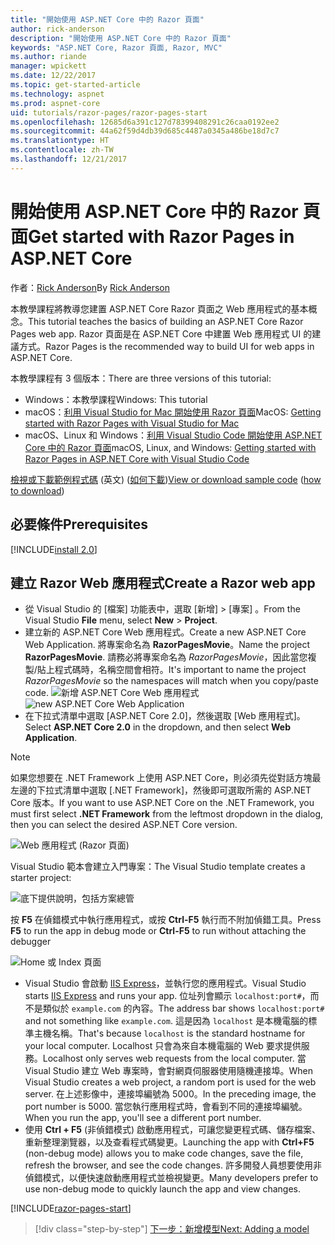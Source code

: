 ```yaml
---
title: "開始使用 ASP.NET Core 中的 Razor 頁面"
author: rick-anderson
description: "開始使用 ASP.NET Core 中的 Razor 頁面"
keywords: "ASP.NET Core, Razor 頁面, Razor, MVC"
ms.author: riande
manager: wpickett
ms.date: 12/22/2017
ms.topic: get-started-article
ms.technology: aspnet
ms.prod: aspnet-core
uid: tutorials/razor-pages/razor-pages-start
ms.openlocfilehash: 12685d6a391c127d78399408291c26caa0192ee2
ms.sourcegitcommit: 44a62f59d4db39d685c4487a0345a486be18d7c7
ms.translationtype: HT
ms.contentlocale: zh-TW
ms.lasthandoff: 12/21/2017
---
```

# <a name="get-started-with-razor-pages-in-aspnet-core"></a><span data-ttu-id="bb566-104">開始使用 ASP.NET Core 中的 Razor 頁面</span><span class="sxs-lookup"><span data-stu-id="bb566-104">Get started with Razor Pages in ASP.NET Core</span></span>

<span data-ttu-id="bb566-105">作者：[Rick Anderson](https://twitter.com/RickAndMSFT)</span><span class="sxs-lookup"><span data-stu-id="bb566-105">By [Rick Anderson](https://twitter.com/RickAndMSFT)</span></span>

<span data-ttu-id="bb566-106">本教學課程將教導您建置 ASP.NET Core Razor 頁面之 Web 應用程式的基本概念。</span><span class="sxs-lookup"><span data-stu-id="bb566-106">This tutorial teaches the basics of building an ASP.NET Core Razor Pages web app.</span></span> <span data-ttu-id="bb566-107">Razor 頁面是在 ASP.NET Core 中建置 Web 應用程式 UI 的建議方式。</span><span class="sxs-lookup"><span data-stu-id="bb566-107">Razor Pages is the recommended way to build UI for web apps in ASP.NET Core.</span></span>

<span data-ttu-id="bb566-108">本教學課程有 3 個版本：</span><span class="sxs-lookup"><span data-stu-id="bb566-108">There are three versions of this tutorial:</span></span>

* <span data-ttu-id="bb566-109">Windows：本教學課程</span><span class="sxs-lookup"><span data-stu-id="bb566-109">Windows: This tutorial</span></span>
* <span data-ttu-id="bb566-110">macOS：[利用 Visual Studio for Mac 開始使用 Razor 頁面](xref:tutorials/razor-pages-mac/razor-pages-start)</span><span class="sxs-lookup"><span data-stu-id="bb566-110">MacOS: [Getting started with Razor Pages with Visual Studio for Mac](xref:tutorials/razor-pages-mac/razor-pages-start)</span></span>
* <span data-ttu-id="bb566-111">macOS、Linux 和 Windows：[利用 Visual Studio Code 開始使用 ASP.NET Core 中的 Razor 頁面](xref:tutorials/razor-pages-vsc/razor-pages-start)</span><span class="sxs-lookup"><span data-stu-id="bb566-111">macOS, Linux, and Windows: [Getting started with Razor Pages in ASP.NET Core with Visual Studio Code](xref:tutorials/razor-pages-vsc/razor-pages-start)</span></span>

<span data-ttu-id="bb566-112">[檢視或下載範例程式碼](https://github.com/aspnet/Docs/tree/master/aspnetcore/tutorials/razor-pages/razor-pages-start/sample/RazorPagesMovie) \(英文\) ([如何下載](xref:tutorials/index#how-to-download-a-sample))</span><span class="sxs-lookup"><span data-stu-id="bb566-112">[View or download sample code](https://github.com/aspnet/Docs/tree/master/aspnetcore/tutorials/razor-pages/razor-pages-start/sample/RazorPagesMovie) ([how to download](xref:tutorials/index#how-to-download-a-sample))</span></span>

## <a name="prerequisites"></a><span data-ttu-id="bb566-113">必要條件</span><span class="sxs-lookup"><span data-stu-id="bb566-113">Prerequisites</span></span>

[!INCLUDE[install 2.0](../../includes/install2.0.md)]

## <a name="create-a-razor-web-app"></a><span data-ttu-id="bb566-114">建立 Razor Web 應用程式</span><span class="sxs-lookup"><span data-stu-id="bb566-114">Create a Razor web app</span></span>

* <span data-ttu-id="bb566-115">從 Visual Studio 的 [檔案] 功能表中，選取 [新增] > [專案] 。</span><span class="sxs-lookup"><span data-stu-id="bb566-115">From the Visual Studio **File** menu, select **New** > **Project**.</span></span>
* <span data-ttu-id="bb566-116">建立新的 ASP.NET Core Web 應用程式。</span><span class="sxs-lookup"><span data-stu-id="bb566-116">Create a new ASP.NET Core Web Application.</span></span> <span data-ttu-id="bb566-117">將專案命名為 **RazorPagesMovie**。</span><span class="sxs-lookup"><span data-stu-id="bb566-117">Name the project **RazorPagesMovie**.</span></span> <span data-ttu-id="bb566-118">請務必將專案命名為 *RazorPagesMovie*，因此當您複製/貼上程式碼時，名稱空間會相符。</span><span class="sxs-lookup"><span data-stu-id="bb566-118">It's important to name the project *RazorPagesMovie* so the namespaces will match when you copy/paste code.</span></span>
  <span data-ttu-id="bb566-119">![新增 ASP.NET Core Web 應用程式](../../mvc/razor-pages/index/_static/np.png)</span><span class="sxs-lookup"><span data-stu-id="bb566-119">![new ASP.NET Core Web Application](../../mvc/razor-pages/index/_static/np.png)</span></span>
* <span data-ttu-id="bb566-120">在下拉式清單中選取 [ASP.NET Core 2.0]，然後選取 [Web 應用程式]。</span><span class="sxs-lookup"><span data-stu-id="bb566-120">Select **ASP.NET Core 2.0** in the dropdown, and then select **Web Application**.</span></span>

> [!NOTE]
> <span data-ttu-id="bb566-121">如果您想要在 .NET Framework 上使用 ASP.NET Core，則必須先從對話方塊最左邊的下拉式清單中選取 [.NET Framework]，然後即可選取所需的 ASP.NET Core 版本。</span><span class="sxs-lookup"><span data-stu-id="bb566-121">If you want to use ASP.NET Core on the .NET Framework, you must first select **.NET Framework** from the leftmost dropdown in the dialog, then you can select the desired ASP.NET Core version.</span></span>

  ![Web 應用程式 (Razor 頁面)](razor-pages-start/_static/np2.png)

<span data-ttu-id="bb566-123">Visual Studio 範本會建立入門專案：</span><span class="sxs-lookup"><span data-stu-id="bb566-123">The Visual Studio template creates a starter project:</span></span>

![底下提供說明，包括方案總管](razor-pages-start/_static/se.png)

<span data-ttu-id="bb566-125">按 **F5** 在偵錯模式中執行應用程式，或按 **Ctrl-F5** 執行而不附加偵錯工具。</span><span class="sxs-lookup"><span data-stu-id="bb566-125">Press **F5** to run the app in debug mode or **Ctrl-F5** to run without attaching the debugger</span></span>

![Home 或 Index 頁面](razor-pages-start/_static/home.png)

* <span data-ttu-id="bb566-127">Visual Studio 會啟動 [IIS Express](https://docs.microsoft.com/iis/extensions/introduction-to-iis-express/iis-express-overview)，並執行您的應用程式。</span><span class="sxs-lookup"><span data-stu-id="bb566-127">Visual Studio starts [IIS Express](https://docs.microsoft.com/iis/extensions/introduction-to-iis-express/iis-express-overview) and runs your app.</span></span> <span data-ttu-id="bb566-128">位址列會顯示 `localhost:port#`，而不是類似於 `example.com` 的內容。</span><span class="sxs-lookup"><span data-stu-id="bb566-128">The address bar shows `localhost:port#` and not something like `example.com`.</span></span> <span data-ttu-id="bb566-129">這是因為 `localhost` 是本機電腦的標準主機名稱。</span><span class="sxs-lookup"><span data-stu-id="bb566-129">That's because `localhost` is the standard hostname for your local computer.</span></span> <span data-ttu-id="bb566-130">Localhost 只會為來自本機電腦的 Web 要求提供服務。</span><span class="sxs-lookup"><span data-stu-id="bb566-130">Localhost only serves web requests from the local computer.</span></span> <span data-ttu-id="bb566-131">當 Visual Studio 建立 Web 專案時，會對網頁伺服器使用隨機連接埠。</span><span class="sxs-lookup"><span data-stu-id="bb566-131">When Visual Studio creates a web project, a random port is used for the web server.</span></span> <span data-ttu-id="bb566-132">在上述影像中，連接埠編號為 5000。</span><span class="sxs-lookup"><span data-stu-id="bb566-132">In the preceding image, the port number is 5000.</span></span> <span data-ttu-id="bb566-133">當您執行應用程式時，會看到不同的連接埠編號。</span><span class="sxs-lookup"><span data-stu-id="bb566-133">When you run the app, you'll see a different port number.</span></span>
* <span data-ttu-id="bb566-134">使用 **Ctrl + F5** (非偵錯模式) 啟動應用程式，可讓您變更程式碼、儲存檔案、重新整理瀏覽器，以及查看程式碼變更。</span><span class="sxs-lookup"><span data-stu-id="bb566-134">Launching the app with **Ctrl+F5** (non-debug mode) allows you to make code changes, save the file, refresh the browser, and see the code changes.</span></span> <span data-ttu-id="bb566-135">許多開發人員想要使用非偵錯模式，以便快速啟動應用程式並檢視變更。</span><span class="sxs-lookup"><span data-stu-id="bb566-135">Many developers prefer to use non-debug mode to quickly launch the app and view changes.</span></span>

[!INCLUDE[razor-pages-start](../../includes/RP/razor-pages-start.md)]

>[!div class="step-by-step"]
[<span data-ttu-id="bb566-136">下一步：新增模型</span><span class="sxs-lookup"><span data-stu-id="bb566-136">Next: Adding a model</span></span>](xref:tutorials/razor-pages/model)
